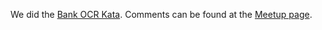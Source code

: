 We did the [Bank OCR Kata](http://www.codingdojo.org/cgi-bin/wiki.pl?KataBankOCR).
Comments can be found at the  [Meetup page](http://www.meetup.com/scala-vienna/events/108060292/).
